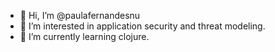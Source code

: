 - 👋 Hi, I’m @paulafernandesnu
- 👀 I’m interested in application security and threat modeling.
- 🌱 I’m currently learning clojure.

